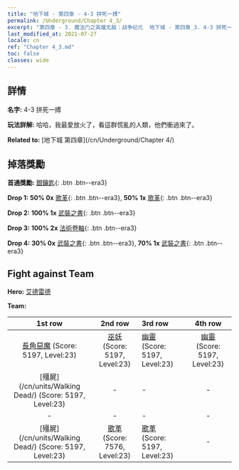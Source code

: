 ```yaml
---
title: "地下城 - 第四章 - 4-3 拼死一搏"
permalink: /Underground/Chapter 4_3/
excerpt: "第四章 - 3. 魔法门之英雄无敌：战争纪元  地下城 - 第四章_3. 4-3 拼死一搏"
last_modified_at: 2021-07-27
locale: cn
ref: "Chapter 4_3.md"
toc: false
classes: wide
---
```


## 詳情

 **名字:** 4-3 拼死一搏

 **玩法詳解:**       哈哈，我最愛放火了，看這群慌亂的人類，他們衝過來了。

 **Related to:** [地下城 第四章](/cn/Underground/Chapter 4/)

## 掉落獎勵

 **首通獎勵:** [銀鑰匙](/cn/Items/con_693/){: .btn .btn--era3}

 **Drop 1:** **50% 0x** [歌革](/cn/Items/unt_227/){: .btn .btn--era3}, **50% 1x** [歌革](/cn/Items/unt_227/){: .btn .btn--era3}

 **Drop 2:** **100% 1x** [武裝之書](/cn/Items/mat_25/){: .btn .btn--era3}

 **Drop 3:** **100% 2x** [法術卷軸](/cn/Items/con_694/){: .btn .btn--era3}

 **Drop 4:** **30% 0x** [武裝之書](/cn/Items/mat_18/){: .btn .btn--era3}, **70% 1x** [武裝之書](/cn/Items/mat_18/){: .btn .btn--era3}


## Fight against Team
 **Hero:** [艾德雷德](/cn/heroes/Adelaide/)

 **Team:**


  | 1st row | 2nd row | 3rd row | 4th row |
  |:----:|:----:|:----|:----:|
  | [長角惡魔](/cn/units/Demon/) (Score: 5197, Level:23)  | [巫妖](/cn/units/Lich/) (Score: 5197, Level:23)  | [幽靈](/cn/units/Wight/) (Score: 5197, Level:23)  | [幽靈](/cn/units/Wight/) (Score: 5197, Level:23)  |
  | [殭屍](/cn/units/Walking Dead/) (Score: 5197, Level:23)  | - | - | - |
  | - | - | - | - |
  | [殭屍](/cn/units/Walking Dead/) (Score: 5197, Level:23)  | [歌革](/cn/units/Gog/) (Score: 7576, Level:23)  | [歌革](/cn/units/Gog/) (Score: 5197, Level:23)  | - |


